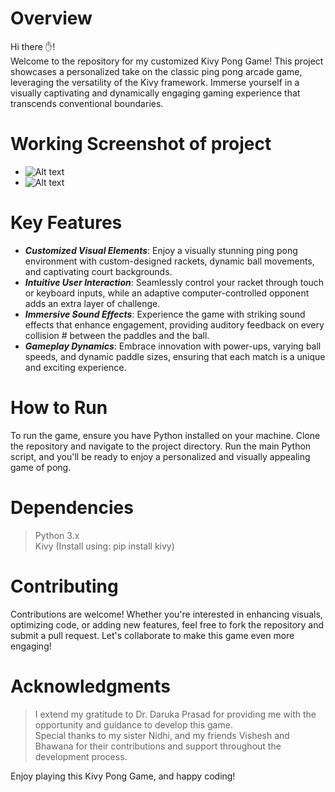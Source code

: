 # Overview
Hi there ✋!  
Welcome to the repository for my customized Kivy Pong Game! This project showcases a personalized take on the classic ping pong arcade game, leveraging the versatility of the Kivy framework. Immerse yourself in a visually captivating and dynamically engaging gaming experience that transcends conventional boundaries.

# Working Screenshot of project
- ![Alt text](ss1.jpg?raw=true "Title")
- ![Alt text](ss2.jpg?raw=true "Title")


# Key Features
- _**Customized Visual Elements**_: Enjoy a visually stunning ping pong environment with custom-designed rackets, dynamic ball movements, and captivating court backgrounds.
- _**Intuitive User Interaction**_: Seamlessly control your racket through touch or keyboard inputs, while an adaptive computer-controlled opponent adds an extra layer of challenge.
- _**Immersive Sound Effects**_: Experience the game with striking sound effects that enhance engagement, providing auditory feedback on every collision # between the paddles and the ball.
- _**Gameplay Dynamics**_: Embrace innovation with power-ups, varying ball speeds, and dynamic paddle sizes, ensuring that each match is a unique and exciting experience.

# How to Run
To run the game, ensure you have Python installed on your machine. Clone the repository and navigate to the project directory. Run the main Python script, and you'll be ready to enjoy a personalized and visually appealing game of pong.


# Dependencies
> Python 3.x  
> Kivy (Install using: pip install kivy)

# Contributing
Contributions are welcome! Whether you're interested in enhancing visuals, optimizing code, or adding new features, feel free to fork the repository and submit a pull request. Let's collaborate to make this game even more engaging!

# Acknowledgments
> I extend my gratitude to Dr. Daruka Prasad for providing me with the opportunity and guidance to develop this game.    
> Special thanks to my sister Nidhi, and my friends Vishesh and Bhawana for their contributions and support throughout the development process.

Enjoy playing this Kivy Pong Game, and happy coding!
